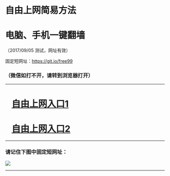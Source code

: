 ﻿# 自由上网简易方法

# 电脑、手机一键翻墙

（2017/09/05 测试，网址有效）

固定短网址：https://git.io/free99

### （微信如打不开，请转到浏览器打开）


***





# &nbsp;&nbsp; <a href="http://ft2873921017.fwq-tz1001.xyz/fwqtz01.html?t=09050019258 " target="_blank">自由上网入口1</a>
# &nbsp;&nbsp; <a href="http://ft2543017278.fwq-tz1002.xyz/fwqtz02.html?t=09050013705 " target="_blank">自由上网入口2</a>
***

### 请记住下图中固定短网址：

<img src="https://s3-us-west-2.amazonaws.com/fwq-1001/yjfq-20170905okok.png" /> 


***

